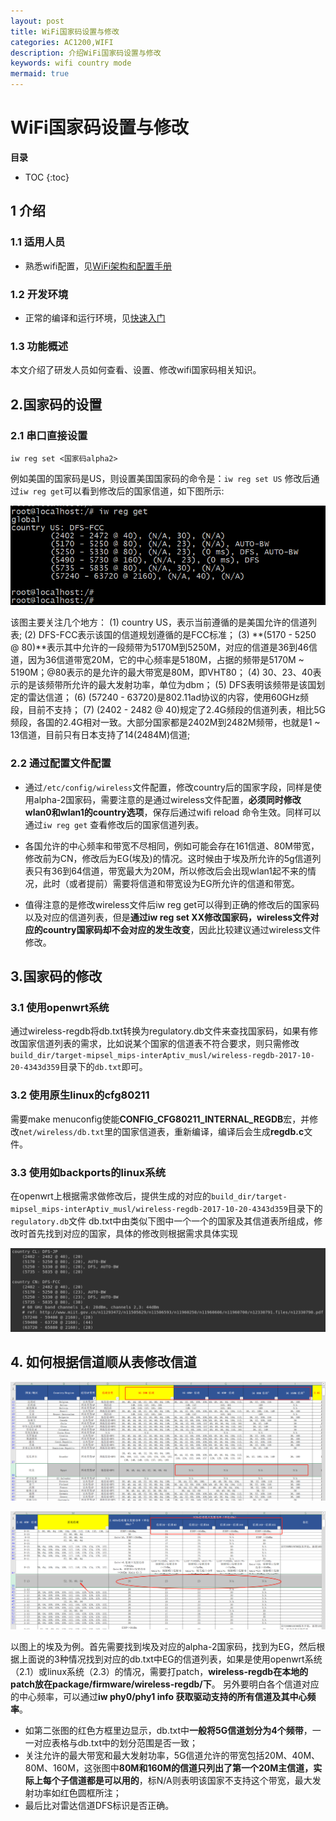 ```yaml
---
layout: post
title: WiFi国家码设置与修改
categories: AC1200,WIFI
description: 介绍WiFi国家码设置与修改
keywords: wifi country mode
mermaid: true
---
```

# WiFi国家码设置与修改

**目录**
* TOC
{:toc}


## 1 介绍

### 1.1 适用人员

 - 熟悉wifi配置，见[WiFi架构和配置手册](https://bingchunjin.github.io/jbctest.github.io//2020/08/12/wifi_architecture_and_configuration_manual/)

### 1.2 开发环境

 - 正常的编译和运行环境，见[快速入门](https://bingchunjin.github.io/jbctest.github.io//2020/08/05/quick_start/)

### 1.3 功能概述

本文介绍了研发人员如何查看、设置、修改wifi国家码相关知识。


## 2.国家码的设置

### 2.1 串口直接设置
`iw reg set <国家码alpha2>`

例如美国的国家码是US，则设置美国国家码的命令是：`iw reg set US`
修改后通过`iw reg get`可以看到修改后的国家信道，如下图所示:

![get.png](/assets/images/wifi_country_mode/get.png)

该图主要关注几个地方：
(1) country US，表示当前遵循的是美国允许的信道列表;
(2) DFS-FCC表示该国的信道规划遵循的是FCC标准；
(3) **(5170 - 5250 @ 80)**表示其中允许的一段频带为5170M到5250M，对应的信道是36到46信道，因为36信道带宽20M，它的中心频率是5180M，占据的频带是5170M ~ 5190M；@80表示的是允许的最大带宽是80M，即VHT80；
(4) 30、23、40表示的是该频带所允许的最大发射功率，单位为dbm；
(5) DFS表明该频带是该国划定的雷达信道；
(6) (57240 - 63720)是802.11ad协议的内容，使用60GHz频段，目前不支持；
(7) (2402 - 2482 @ 40)规定了2.4G频段的信道列表，相比5G频段，各国的2.4G相对一致。大部分国家都是2402M到2482M频带，也就是1 ~ 13信道，目前只有日本支持了14(2484M)信道;

### 2.2 通过配置文件配置
- 通过`/etc/config/wireless`文件配置，修改country后的国家字段，同样是使用alpha-2国家码，需要注意的是通过wireless文件配置，**必须同时修改wlan0和wlan1的country选项**，保存后通过wifi reload 命令生效。同样可以通过`iw reg get` 查看修改后的国家信道列表。

- 各国允许的中心频率和带宽不尽相同，例如可能会存在161信道、80M带宽，修改前为CN，修改后为EG(埃及)的情况。这时候由于埃及所允许的5g信道列表只有36到64信道，带宽最大为20M，所以修改后会出现wlan1起不来的情况，此时（或者提前）需要将信道和带宽设为EG所允许的信道和带宽。

- 值得注意的是修改wireless文件后iw reg get可以得到正确的修改后的国家码以及对应的信道列表，但是**通过iw reg set XX修改国家码，wireless文件对应的country国家码却不会对应的发生改变**，因此比较建议通过wireless文件修改。


## 3.国家码的修改

### 3.1 使用openwrt系统

通过wireless-regdb将db.txt转换为regulatory.db文件来查找国家码，如果有修改国家信道列表的需求，比如说某个国家的信道表不符合要求，则只需修改`build_dir/target-mipsel_mips-interAptiv_musl/wireless-regdb-2017-10-20-4343d359`目录下的`db.txt`即可。

### 3.2 使用原生linux的cfg80211

需要make menuconfig使能**CONFIG_CFG80211_INTERNAL_REGDB**宏，并修改`net/wireless/db.txt`里的国家信道表，重新编译，编译后会生成**regdb.c**文件。

### 3.3 使用如backports的linux系统

在openwrt上根据需求做修改后，提供生成的对应的`build_dir/target-mipsel_mips-interAptiv_musl/wireless-regdb-2017-10-20-4343d359`目录下的`regulatory.db`文件
db.txt中由类似下图中一个一个的国家及其信道表所组成，修改时首先找到对应的国家，具体的修改则根据需求具体实现

![db.png](/assets/images/wifi_country_mode/db.png)

## 4. 如何根据信道顺从表修改信道

![channel.png](/assets/images/wifi_country_mode/channel.png)

![channel2.png](/assets/images/wifi_country_mode/channel2.png)

以图上的埃及为例。首先需要找到埃及对应的alpha-2国家码，找到为EG，然后根据上面说的3种情况找到对应的db.txt中EG的信道列表，如果是使用openwrt系统（2.1）或linux系统（2.3）的情况，需要打patch，**wireless-regdb在本地的patch放在package/firmware/wireless-regdb/下**。
另外要明白各个信道对应的中心频率，可以通过**iw phy0/phy1 info 获取驱动支持的所有信道及其中心频率**。

- 如第二张图的红色方框里边显示，db.txt中**一般将5G信道划分为4个频带**，一一对应表格与db.txt中的划分范围是否一致；
- 关注允许的最大带宽和最大发射功率，5G信道允许的带宽包括20M、40M、80M、160M，这张图中**80M和160M的信道只列出了第一个20M主信道，实际上每个子信道都是可以用的**，标N/A则表明该国家不支持这个带宽，最大发射功率如红色圆框所注；
- 最后比对雷达信道DFS标识是否正确。

